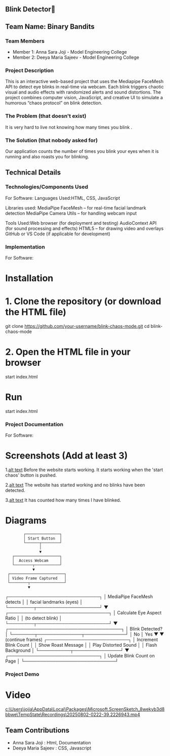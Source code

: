 ## Blink Detector🎯

## Team Name: Binary Bandits


### Team Members
- Member 1:  Anna Sara Joji - Model Engineering College
- Member 2: Deeya Maria Sajeev - Model Engineering College

### Project Description
This is an interactive web-based project that uses the Mediapipe FaceMesh API to detect eye blinks in real-time via webcam. Each blink triggers chaotic visual and audio effects with randomized alerts and sound distortions. The project combines computer vision, JavaScript, and creative UI to simulate a humorous “chaos protocol” on blink detection.

### The Problem (that doesn't exist)
It is very hard to live not knowing how many times you blink . 

### The Solution (that nobody asked for)
 Our application counts the number of times you blink your eyes when it is running and also roasts you for blinking.

## Technical Details
### Technologies/Components Used
For Software:
 Languages Used:HTML, CSS, JavaScript

 Libraries used: MediaPipe FaceMesh – for real-time facial landmark detection
                 MediaPipe Camera Utils – for handling webcam input

 Tools Used:Web browser (for deployment and testing)
           AudioContext API (for sound processing and effects)
           HTML5  – for drawing video and overlays
           GitHub or VS Code (if applicable for development)


### Implementation
For Software:
# Installation
#  1. Clone the repository (or download the HTML file)
git clone https://github.com/your-username/blink-chaos-mode.git
cd blink-chaos-mode
# 2. Open the HTML file in your browser
start index.html        
# Run
start index.html

### Project Documentation
For Software:

# Screenshots (Add at least 3)
1.[alt text](image.png)
  Before the website starts working. It starts working when the 'start chaos' button is pushed.

2.[alt text](image-1.png)
  The website has started working and no blinks have been detected.

3.[alt text](image-2.png)
  It has counted how many times I have blinked.
  
 
# Diagrams
            ┌───────────────┐
            │ Start Button  │
            └──────┬────────┘
                   │
                   ▼
       ┌────────────────────┐
       │  Access Webcam     │
       └────────┬───────────┘
                ▼
     ┌────────────────────────┐
     │ Video Frame Captured   │
     └────────┬───────────────┘
              ▼
   ┌─────────────────────────────┐
   │ MediaPipe FaceMesh detects  │
   │ facial landmarks (eyes)     │
   └────────┬────────────────────┘
            ▼
 ┌────────────────────────────────┐
 │ Calculate Eye Aspect Ratio     │
 │ (to detect blink)              │
 └────────┬───────────────────────┘
          ▼
 ┌────────────────────────────────────┐
 │ Blink Detected?                    │
 └───────┬──────────────┬─────────────┘
         │ No           │ Yes
         ▼              ▼
  (continue frames)   ┌──────────────────────────┐
                      │ Increment Blink Count    │
                      │ Show Roast Message       │
                      │ Play Distorted Sound     │
                      │ Flash Background         │
                      └──────────┬───────────────┘
                                 ▼
                  ┌─────────────────────────────┐
                  │ Update Blink Count on Page  │
                  └─────────────────────────────┘


### Project Demo
# Video
[c:\Users\jojia\AppData\Local\Packages\Microsoft.ScreenSketch_8wekyb3d8bbwe\TempState\Recordings\20250802-0222-39.2226943.mp4](https://drive.google.com/file/d/1nWfpwqVpbHm6bSMrUEPMwEJ1oy8jtZ7C/view?usp=sharing)


## Team Contributions
- Anna Sara Joji : Html, Documentation
- Deeya Maria Sajeev :  CSS, Javascript
 

 

